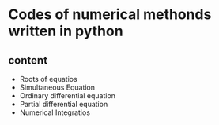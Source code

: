 # Codes of numerical methonds written in python

content
---
* Roots of equatios
* Simultaneous Equation
* Ordinary differential equation
* Partial differential equation
* Numerical Integratios
